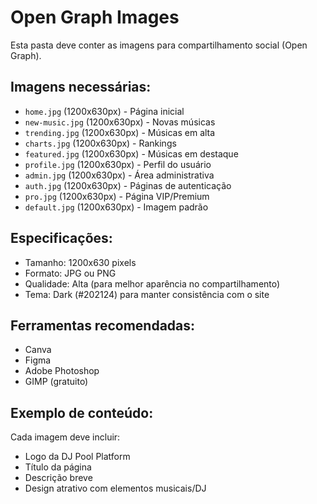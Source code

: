 # Open Graph Images

Esta pasta deve conter as imagens para compartilhamento social (Open Graph).

## Imagens necessárias:

- `home.jpg` (1200x630px) - Página inicial
- `new-music.jpg` (1200x630px) - Novas músicas
- `trending.jpg` (1200x630px) - Músicas em alta
- `charts.jpg` (1200x630px) - Rankings
- `featured.jpg` (1200x630px) - Músicas em destaque
- `profile.jpg` (1200x630px) - Perfil do usuário
- `admin.jpg` (1200x630px) - Área administrativa
- `auth.jpg` (1200x630px) - Páginas de autenticação
- `pro.jpg` (1200x630px) - Página VIP/Premium
- `default.jpg` (1200x630px) - Imagem padrão

## Especificações:

- Tamanho: 1200x630 pixels
- Formato: JPG ou PNG
- Qualidade: Alta (para melhor aparência no compartilhamento)
- Tema: Dark (#202124) para manter consistência com o site

## Ferramentas recomendadas:

- Canva
- Figma
- Adobe Photoshop
- GIMP (gratuito)

## Exemplo de conteúdo:

Cada imagem deve incluir:
- Logo da DJ Pool Platform
- Título da página
- Descrição breve
- Design atrativo com elementos musicais/DJ
